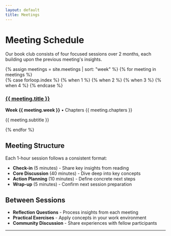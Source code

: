 ```yaml
---
layout: default
title: Meetings
---
```


# Meeting Schedule

Our book club consists of four focused sessions over 2 months, each building upon the previous meeting's insights.

<div class="meeting-grid" markdown="0">
  {% assign meetings = site.meetings | sort: "week" %}
  {% for meeting in meetings %}
    <div class="meeting-card" markdown="0">
      <div class="meeting-icon" style="color: {{ meeting.dora_color }}">
        {% case forloop.index %}
          {% when 1 %}<i class="fas fa-chart-line"></i>
          {% when 2 %}<i class="fas fa-sync-alt"></i>
          {% when 3 %}<i class="fas fa-building"></i>
          {% when 4 %}<i class="fas fa-users"></i>
        {% endcase %}
      </div>
      <h3><a href="{{ meeting.url }}">{{ meeting.title }}</a></h3>
      <p><strong>Week {{ meeting.week }}</strong> • Chapters {{ meeting.chapters }}</p>
      <p>{{ meeting.subtitle }}</p>
    </div>
  {% endfor %}
</div>

## Meeting Structure

Each 1-hour session follows a consistent format:

- **Check-in** (5 minutes) - Share key insights from reading
- **Core Discussion** (40 minutes) - Dive deep into key concepts
- **Action Planning** (10 minutes) - Define concrete next steps
- **Wrap-up** (5 minutes) - Confirm next session preparation

## Between Sessions

- **Reflection Questions** - Process insights from each meeting
- **Practical Exercises** - Apply concepts in your work environment
- **Community Discussion** - Share experiences with fellow participants

---